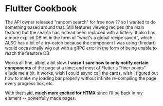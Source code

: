 # Flutter Cookbook

The API owner released "random search" for free now ?? so I wanted to do something based around that. Still features viewing recipes (the main feature) but the search has instead been replaced with a lottery. It also has a more explicit DB hit in the form of "what's a global recipe saved", which ALSO has a bit of a try-catch because the component I was using (firedart) would occasionally wig out with a gRPC error in the form of being unable to reach the firestore DB.

Works all fine, albiet a bit slow. **I wasn't sure how to only notify certain components** of the page at a time; and most of Flutter's "finer points" ellude me a bit. It works, wish I could async call the cards, wish I figured out how to make my loading bar properly without infinite re-compiling the page every progress tick, etc.

With that said, **much more excited for HTMX** since I'll be back in my element -- powerfully made pages.
